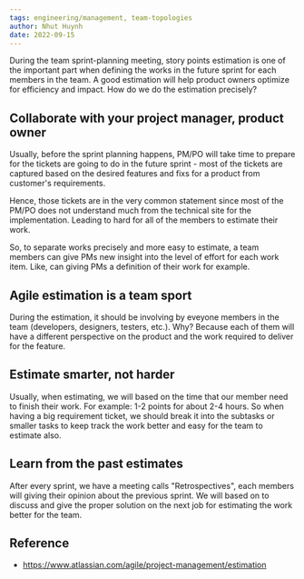 ```yaml
---
tags: engineering/management, team-topologies
author: Nhut Huynh
date: 2022-09-15
---
```


During the team sprint-planning meeting, story points estimation is one of the important part when defining the works in the future sprint for each members in the team. A good estimation will help product owners optimize for efficiency and impact. How do we do the estimation precisely?

## Collaborate with your project manager, product owner
Usually, before the sprint planning happens, PM/PO will take time to prepare for the tickets are going to do in the future sprint - most of the tickets are captured based on the desired features and fixs for a product from customer's requirements.
 
Hence, those tickets are in the very common statement since most of the PM/PO does not understand much from the technical site for the implementation. Leading to hard for all of the members to estimate their work.

So, to separate works precisely and more easy to estimate, a team members can give PMs new insight into the level of effort for each work item. Like, can giving PMs a definition of their work for example.

## Agile estimation is a team sport
During the estimation, it should be involving by eveyone members in the team (developers, designers, testers, etc.). Why? Because each of them will have a different perspective on the product and the work required to deliver for the feature.

## Estimate smarter, not harder
Usually, when estimating, we will based on the time that our member need to finish their work. For example: 1-2 points for about 2-4 hours. So when having a big requirement ticket, we should break it into the subtasks or smaller tasks to keep track the work better and easy for the team to estimate also.

## Learn from the past estimates
After every sprint, we have a meeting calls "Retrospectives", each members will giving their opinion about the previous sprint. We will based on to discuss and give the proper solution on the next job for estimating the work better for the team.

## Reference
- https://www.atlassian.com/agile/project-management/estimation